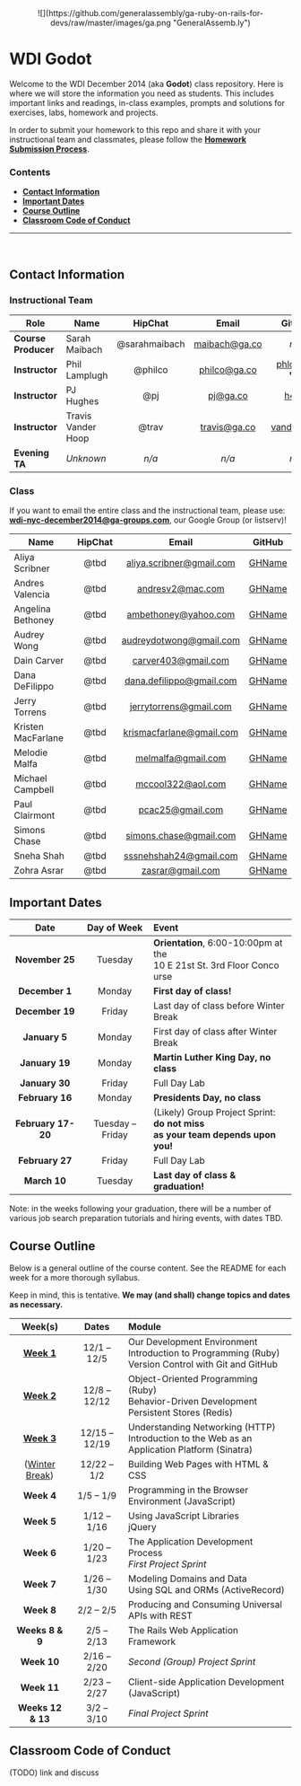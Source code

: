 <center>
![](https://github.com/generalassembly/ga-ruby-on-rails-for-devs/raw/master/images/ga.png "GeneralAssemb.ly")
</center>

# WDI Godot

Welcome to the WDI December 2014 (aka **Godot**) class repository. Here is where we will store the information you need as students. This includes important links and readings, in-class examples, prompts and solutions for exercises, labs, homework and projects.

In order to submit your homework to this repo and share it with your instructional team and classmates, please follow the **[Homework Submission Process](homework_submission_process.md)**.


### Contents

- [**Contact Information**](#contact-information)
- [**Important Dates**](#important-dates)
- [**Course Outline**](#course-outline)
- [**Classroom Code of Conduct**](#coc)

---

<br>

## Contact Information

### Instructional Team

| Role                   | Name               | HipChat       | Email         | GitHub |
|------------------------|--------------------|:-------------:|:-------------:|:------:|
| **Course Producer**    | Sarah Maibach      | @sarahmaibach | maibach@ga.co | *n/a* |
| **Instructor**         | Phil Lamplugh      | @philco       | philco@ga.co  | [phlco][phlco] (**no 'i'!**) |
| **Instructor**         | PJ Hughes          | @pj           | pj@ga.co      | [h4w5][h4w5] |
| **Instructor**         | Travis Vander Hoop | @trav         | travis@ga.co  | [vanderhoop][van] |
| **Evening TA**         | *Unknown*          | *n/a*         | *n/a*         | *n/a* |

[phlco]: https://github.com/phlco      "Phil's GitHub link"
[h4w5]:  https://github.com/h4w5       "PJ's GitHub link"
[van]:   https://github.com/vanderhoop "Travis's GitHub link"

### Class

If you want to email the entire class and the instructional team, please use: **wdi-nyc-december2014@ga-groups.com**, our Google Group (or listserv)!

| Name               | HipChat       | Email           | GitHub |
|--------------------|:-------------:|:---------------:|:------:|
| Aliya Scribner     | @tbd | aliya.scribner@gmail.com | [GHName](https:://github.com/GHName) |
| Andres Valencia    | @tbd | andresv2@mac.com         | [GHName](https:://github.com/GHName) |
| Angelina Bethoney  | @tbd | ambethoney@yahoo.com     | [GHName](https:://github.com/GHName) |
| Audrey Wong        | @tbd | audreydotwong@gmail.com  | [GHName](https:://github.com/GHName) |
| Dain Carver        | @tbd | carver403@gmail.com      | [GHName](https:://github.com/GHName) |
| Dana DeFilippo     | @tbd | dana.defilippo@gmail.com | [GHName](https:://github.com/GHName) |
| Jerry Torrens      | @tbd | jerrytorrens@gmail.com   | [GHName](https:://github.com/GHName) |
| Kristen MacFarlane | @tbd | krismacfarlane@gmail.com | [GHName](https:://github.com/GHName) |
| Melodie Malfa      | @tbd | melmalfa@gmail.com       | [GHName](https:://github.com/GHName) |
| Michael Campbell   | @tbd | mccool322@aol.com        | [GHName](https:://github.com/GHName) |
| Paul Clairmont     | @tbd | pcac25@gmail.com         | [GHName](https:://github.com/GHName) |
| Simons Chase       | @tbd | simons.chase@gmail.com   | [GHName](https:://github.com/GHName) |
| Sneha Shah         | @tbd | sssnehshah24@gmail.com   | [GHName](https:://github.com/GHName) |
| Zohra Asrar        | @tbd | zasrar@gmail.com         | [GHName](https:://github.com/GHName) |


## Important Dates

| Date | Day of Week | Event |
|:----:|:-----------:|:------|
| **November 25** | Tuesday | **Orientation**, 6:00-10:00pm at the<br>10 E 21st St. 3rd Floor Conco urse |
| **December 1**  | Monday  | **First day of class!** |
| **December 19** | Friday | Last day of class before Winter Break |
| **January 5** | Monday | First day of class after Winter Break |
| **January 19** | Monday | **Martin Luther King Day, no class** |
| **January 30** | Friday | Full Day Lab |
| **February 16** | Monday | **Presidents Day, no class** |
| **February 17-20** | Tuesday &ndash; Friday | (Likely) Group Project Sprint: **do not miss<br>as your team depends upon you!** |
| **February 27** | Friday | Full Day Lab |
| **March 10** | Tuesday | **Last day of class & graduation!** |

Note: in the weeks following your graduation, there will be a number of various job search preparation tutorials and hiring events, with dates TBD.

## Course Outline

Below is a general outline of the course content. See the README for each week for a more thorough syllabus.

Keep in mind, this is tentative. **We may (and shall) change topics and dates as necessary.**

| Week(s) | Dates | Module |
|:-------:|:-----:|:-------|
| **[Week 1](/w01/README.md)** | 12/1 &ndash; 12/5   | Our Development Environment<br>Introduction to Programming (Ruby)<br>Version Control with Git and GitHub |
| **[Week 2](/w02/README.md)** | 12/8 &ndash; 12/12  | Object-Oriented Programming (Ruby)<br>Behavior-Driven Development<br>Persistent Stores (Redis) |
| **[Week 3](/w03/README.md)** | 12/15 &ndash; 12/19 | Understanding Networking (HTTP)<br>Introduction to the Web as an Application Platform (Sinatra) |
| ([Winter Break](/winter_break/README.md)) | 12/22 &ndash; 1/2 | Building Web Pages with HTML & CSS |
| **Week 4** | 1/5 &ndash; 1/9     | Programming in the Browser Environment (JavaScript)|
| **Week 5** | 1/12 &ndash; 1/16   | Using JavaScript Libraries<br>jQuery |
| **Week 6** | 1/20 &ndash; 1/23   | The Application Development Process<br>*First Project Sprint* |
| **Week 7** | 1/26 &ndash; 1/30 | Modeling Domains and Data<br>Using SQL and ORMs (ActiveRecord)|
| **Week 8** | 2/2 &ndash; 2/5 | Producing and Consuming Universal APIs with REST |
| **Weeks 8 & 9** | 2/5 &ndash; 2/13 | The Rails Web Application Framework |
| **Week 10** | 2/16 &ndash; 2/20 | *Second (Group) Project Sprint* |
| **Week 11** | 2/23 &ndash; 2/27 | Client-side Application Development (JavaScript) |
| **Weeks 12 & 13** | 3/2 &ndash; 3/10 | *Final Project Sprint* |

## Classroom Code of Conduct <a id="coc"></a>

(TODO) link and discuss
